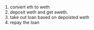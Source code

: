 1. convert eth to weth
2. deposit weth and get aweth.
3. take out loan based on depoisted weth 
4. repay the loan